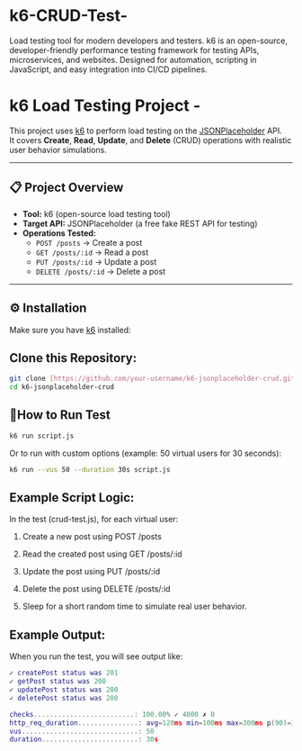 # k6-CRUD-Test-
Load testing tool for modern developers and testers. k6 is an open-source, developer-friendly performance testing framework for testing APIs, microservices, and websites. Designed for automation, scripting in JavaScript, and easy integration into CI/CD pipelines.

# k6 Load Testing Project -

This project uses [k6](https://k6.io/) to perform load testing on the [JSONPlaceholder](https://jsonplaceholder.typicode.com/) API.  
It covers **Create**, **Read**, **Update**, and **Delete** (CRUD) operations with realistic user behavior simulations.

---

## 📋 Project Overview

- **Tool:** k6 (open-source load testing tool)
- **Target API:** JSONPlaceholder (a free fake REST API for testing)
- **Operations Tested:**
  - `POST /posts` → Create a post
  - `GET /posts/:id` → Read a post
  - `PUT /posts/:id` → Update a post
  - `DELETE /posts/:id` → Delete a post

---

## ⚙️ Installation

Make sure you have [k6](https://k6.io/docs/getting-started/installation/) installed:

## Clone this Repository:

```bash
git clone [https://github.com/your-username/k6-jsonplaceholder-crud.git](https://github.com/ShahriarPriyo/k6-CRUD-Test-)
cd k6-jsonplaceholder-crud
```

## 🚩How to Run Test

```bash
k6 run script.js
```
Or to run with custom options (example: 50 virtual users for 30 seconds):

```bash
k6 run --vus 50 --duration 30s script.js
```
## Example Script Logic:

In the test (crud-test.js), for each virtual user:

1. Create a new post using POST /posts

2. Read the created post using GET /posts/:id

3. Update the post using PUT /posts/:id

4. Delete the post using DELETE /posts/:id

5. Sleep for a short random time to simulate real user behavior.

## Example Output:
When you run the test, you will see output like:
```lua
✓ createPost status was 201
✓ getPost status was 200
✓ updatePost status was 200
✓ deletePost status was 200

checks.........................: 100.00% ✓ 4000 ✗ 0   
http_req_duration...............: avg=120ms min=100ms max=300ms p(90)=150ms
vus.............................: 50
duration........................: 30s
```

